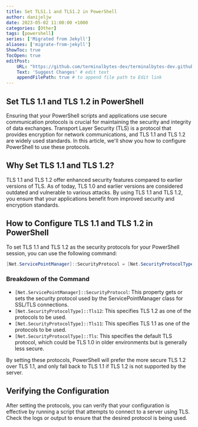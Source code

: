 ```yaml
---
title: Set TLS1.1 and TLS1.2 in PowerShell
author: danijeljw
date: 2023-05-02 11:00:00 +1000
categories: [Other]
tags: [powershell]
series: ['Migrated from Jekyll']
aliases: ['migrate-from-jekyll']
ShowToc: true
TocOpen: true
editPost:
    URL: "https://github.com/terminalbytes-dev/terminalbytes-dev.github.io/tree/main/content"
    Text: 'Suggest Changes' # edit text
    appendFilePath: true # to append file path to Edit link
---
```


## Set TLS 1.1 and TLS 1.2 in PowerShell
Ensuring that your PowerShell scripts and applications use secure communication protocols is crucial for maintaining the security and integrity of data exchanges. Transport Layer Security (TLS) is a protocol that provides encryption for network communications, and TLS 1.1 and TLS 1.2 are widely used standards. In this article, we'll show you how to configure PowerShell to use these protocols.

## Why Set TLS 1.1 and TLS 1.2?
TLS 1.1 and TLS 1.2 offer enhanced security features compared to earlier versions of TLS. As of today, TLS 1.0 and earlier versions are considered outdated and vulnerable to various attacks. By using TLS 1.1 and TLS 1.2, you ensure that your applications benefit from improved security and encryption standards.

## How to Configure TLS 1.1 and TLS 1.2 in PowerShell
To set TLS 1.1 and TLS 1.2 as the security protocols for your PowerShell session, you can use the following command:

```powershell
[Net.ServicePointManager]::SecurityProtocol = [Net.SecurityProtocolType]::Tls12, [Net.SecurityProtocolType]::Tls11, [Net.SecurityProtocolType]::Tls
```

### Breakdown of the Command
- `[Net.ServicePointManager]::SecurityProtocol`: This property gets or sets the security protocol used by the ServicePointManager class for SSL/TLS connections.
- `[Net.SecurityProtocolType]::Tls12`: This specifies TLS 1.2 as one of the protocols to be used.
- `[Net.SecurityProtocolType]::Tls11`: This specifies TLS 1.1 as one of the protocols to be used.
- `[Net.SecurityProtocolType]::Tls`: This specifies the default TLS protocol, which could be TLS 1.0 in older environments but is generally less secure.

By setting these protocols, PowerShell will prefer the more secure TLS 1.2 over TLS 1.1, and only fall back to TLS 1.1 if TLS 1.2 is not supported by the server.

## Verifying the Configuration
After setting the protocols, you can verify that your configuration is effective by running a script that attempts to connect to a server using TLS. Check the logs or output to ensure that the desired protocol is being used.
